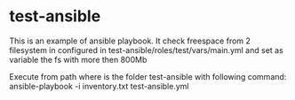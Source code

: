 # test-ansible
This is an example of ansible playbook.
It check freespace from 2 filesystem in configured in test-ansible/roles/test/vars/main.yml and set as variable the fs with more then 800Mb

Execute from path where is the folder test-ansible with following command:
ansible-playbook -i inventory.txt test-ansible.yml
